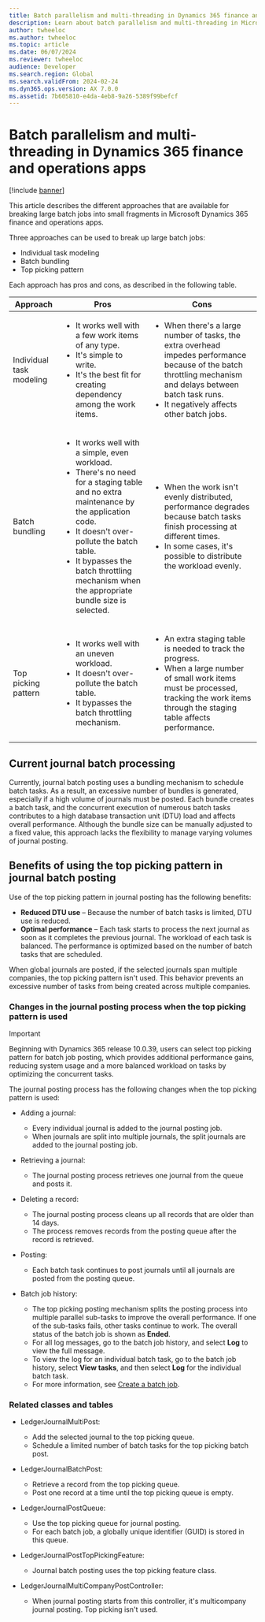 ```yaml
---
title: Batch parallelism and multi-threading in Dynamics 365 finance and operations apps
description: Learn about batch parallelism and multi-threading in Microsoft Dynamics 365 finance and operations apps, including a table that outlines pros and cons for approaches.
author: twheeloc
ms.author: twheeloc
ms.topic: article
ms.date: 06/07/2024
ms.reviewer: twheeloc
audience: Developer
ms.search.region: Global
ms.search.validFrom: 2024-02-24
ms.dyn365.ops.version: AX 7.0.0
ms.assetid: 7b605810-e4da-4eb8-9a26-5389f99befcf
---
```


# Batch parallelism and multi-threading in Dynamics 365 finance and operations apps

[!include [banner](../includes/banner.md)]

This article describes the different approaches that are available for breaking large batch jobs into small fragments in Microsoft Dynamics 365 finance and operations apps.

Three approaches can be used to break up large batch jobs:

- Individual task modeling
- Batch bundling
- Top picking pattern

Each approach has pros and cons, as described in the following table.

| Approach | Pros | Cons |
|---|---|---|
| Individual task modeling | <ul><li>It works well with a few work items of any type.</li><li>It's simple to write.</li><li>It's the best fit for creating dependency among the work items.</li></ul> | <ul><li>When there's a large number of tasks, the extra overhead impedes performance because of the batch throttling mechanism and delays between batch task runs.</li><li>It negatively affects other batch jobs.</li></ul> |
| Batch bundling | <ul><li>It works well with a simple, even workload.</li><li>There's no need for a staging table and no extra maintenance by the application code.</li><li>It doesn't over-pollute the batch table.</li><li>It bypasses the batch throttling mechanism when the appropriate bundle size is selected.</li></ul> | <ul><li>When the work isn't evenly distributed, performance degrades because batch tasks finish processing at different times.</li><li>In some cases, it's possible to distribute the workload evenly.</li></ul> |
| Top picking pattern | <ul><li>It works well with an uneven workload.</li><li>It doesn't over-pollute the batch table.</li><li>It bypasses the batch throttling mechanism.</li></ul> | <ul><li>An extra staging table is needed to track the progress.</li><li>When a large number of small work items must be processed, tracking the work items through the staging table affects performance.</li></ul> |

## Current journal batch processing

Currently, journal batch posting uses a bundling mechanism to schedule batch tasks. As a result, an excessive number of bundles is generated, especially if a high volume of journals must be posted. Each bundle creates a batch task, and the concurrent execution of numerous batch tasks contributes to a high database transaction unit (DTU) load and affects overall performance. Although the bundle size can be manually adjusted to a fixed value, this approach lacks the flexibility to manage varying volumes of journal posting.

## Benefits of using the top picking pattern in journal batch posting

Use of the top picking pattern in journal posting has the following benefits:

- **Reduced DTU use** – Because the number of batch tasks is limited, DTU use is reduced.
- **Optimal performance** – Each task starts to process the next journal as soon as it completes the previous journal. The workload of each task is balanced. The performance is optimized based on the number of batch tasks that are scheduled.

When global journals are posted, if the selected journals span multiple companies, the top picking pattern isn't used. This behavior prevents an excessive number of tasks from being created across multiple companies.

### Changes in the journal posting process when the top picking pattern is used

>[!IMPORTANT]
> Beginning with Dynamics 365 release 10.0.39, users can select top picking pattern for batch job posting, which provides additional performance gains, reducing system usage and a more balanced workload on tasks by optimizing the concurrent tasks.

The journal posting process has the following changes when the top picking pattern is used:

- Adding a journal:

    - Every individual journal is added to the journal posting job.
    - When journals are split into multiple journals, the split journals are added to the journal posting job.

- Retrieving a journal:

    - The journal posting process retrieves one journal from the queue and posts it.

- Deleting a record:

    - The journal posting process cleans up all records that are older than 14 days.
    - The process removes records from the posting queue after the record is retrieved.

- Posting:

    - Each batch task continues to post journals until all journals are posted from the posting queue.

- Batch job history:

    - The top picking posting mechanism splits the posting process into multiple parallel sub-tasks to improve the overall performance. If one of the sub-tasks fails, other tasks continue to work. The overall status of the batch job is shown as **Ended**.
    - For all log messages, go to the batch job history, and select **Log** to view the full message.
    - To view the log for an individual batch task, go to the batch job history, select **View tasks**, and then select **Log** for the individual batch task.
    - For more information, see [Create a batch job](../../fin-ops/sysadmin/create-batch-job.md).

### Related classes and tables

- LedgerJournalMultiPost:

    - Add the selected journal to the top picking queue.
    - Schedule a limited number of batch tasks for the top picking batch post.

- LedgerJournalBatchPost:

    - Retrieve a record from the top picking queue.
    - Post one record at a time until the top picking queue is empty.

- LedgerJournalPostQueue:

    - Use the top picking queue for journal posting.
    - For each batch job, a globally unique identifier (GUID) is stored in this queue.

- LedgerJournalPostTopPickingFeature:

    - Journal batch posting uses the top picking feature class.

- LedgerJournalMultiCompanyPostController:

    - When journal posting starts from this controller, it's multicompany journal posting. Top picking isn't used.

